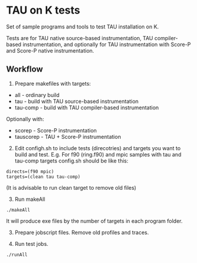 # TAU on K tests

Set of sample programs and tools to test TAU installation on K.

Tests are for TAU native source-based instrumentation, TAU compiler-based instrumentation,
and optionally for TAU instrumentation with Score-P and Score-P native instrumentation.

## Workflow

1. Prepare makefiles with targets:
- all - ordinary build
- tau - build with TAU source-based instrumentation
- tau-comp - build with TAU compiler-based instrumentation

 Optionally with:
- scorep - Score-P instrumentation
- tauscorep - TAU + Score-P instrumentation

2. Edit configh.sh to include tests (direcotries) and targets you want to build and test.
E.g. For f90 (ring.f90) and mpic samples with tau and tau-comp targets config.sh should be like this:
```
directs=(f90 mpic)
targets=(clean tau tau-comp)
```
(It is advisable to run clean target to remove old files)


3. Run makeAll
```
./makeAll
```
It will produce exe files by the number of targets in each program folder.

3. Prepare jobscript files. Remove old profiles and traces.

4. Run test jobs.
```
./runAll
```

